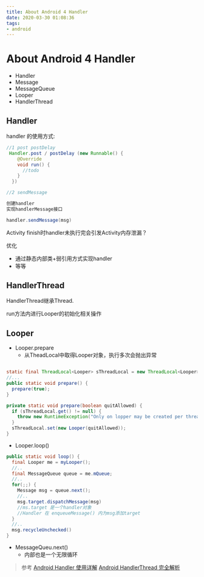 ```yaml
---
title: About Android 4 Handler
date: 2020-03-30 01:08:36
tags:
- android
---
```


# About Android 4 Handler

- Handler
- Message
- MessageQueue
- Looper
- HandlerThread

## Handler

handler 的使用方式:

``` Java
//1 post postDelay
 Handler.post / postDelay (new Runnable() {
    @Override
    void run() {
      //todo
    }
  })

//2 sendMessage

创建handler
实现handlerMessage接口

handler.sendMessage(msg)
```

Activity finish时handler未执行完会引发Activity内存泄漏？

优化
- 通过静态内部类+弱引用方式实现handler
- 等等

## HandlerThread

HandlerThread继承Thread.

run方法内进行Looper的初始化相关操作

## Looper

- Looper.prepare
  - 从TheadLocal中取得Looper对象，执行多次会抛出异常

``` java

static final ThreadLocal<Looper> sThreadLocal = new ThreadLocal<Looper>();
//...
public static void prepare() {
  prepare(true);
}

private static void prepare(boolean quitAllowed) {
  if (sThreadLocal.get() != null) {
    throw new RuntimeException("Only on lopper may be created per thread");
  }
  sThreadLocal.set(new Looper(quitAllowed));
}
```

- Looper.loop()

``` Java
public static void loop() {
  final Looper me = myLooper();
  //..
  final MessageQueue queue = me.mQueue;
  //..
  for(;;) {
    Message msg = queue.next();
    //..
    msg.target.dispatchMessage(msg)
    //ms.target 是一个handler对象
    //Handler 在 enqueueMessage() 内为msg添加target
  }
  //..
  msg.recycleUnchecked()
}
```

- MessageQueu.next()
  - 内部也是一个无限循环
>参考
[Android Handler 使用详解](https://www.jianshu.com/p/0a274564a4b1)
[Android HandlerThread 完全解析](https://blog.csdn.net/lmj623565791/article/details/47079737)
